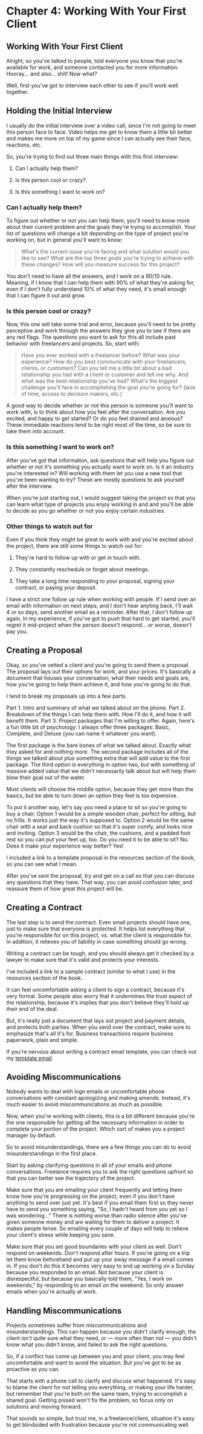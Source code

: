 # Chapter 4: Working With Your First Client

## Working With Your First Client
Alright, so you've talked to people, told everyone you know that you're available for work, and someone contacted you for more information. Hooray... and also... shit! Now what?

Well, first you've got to interview each other to see if you'll work well together.

## Holding the Initial Interview
I usually do the initial interview over a video call, since I'm not going to meet this person face to face. Video helps me get to know them a little bit better and makes me more on top of my game since I can actually see their face, reactions, etc.

So, you're trying to find out three main things with this first interview:

1. Can I actually help them?

2. Is this person cool or crazy?

3. Is this something I want to work on?

### Can I actually help them?
To figure out whether or not you can help them, you'll need to know more about their current problem and the goals they're trying to accomplish. Your list of questions will change a bit depending on the type of project you're working on, but in general you'll want to know:

> What's the current issue you're facing and what solution would you like to see?
> What are the top three goals you're trying to achieve with these changes?
> How will you measure success for this project?

You don't need to have all the answers, and I work on a 90/10 rule. Meaning, if I know that I can help them with 90% of what they're asking for, even if I don't fully understand 10% of what they need, it's small enough that I can figure it out and grow. 

### Is this person cool or crazy?
Now, this one will take some trial and error, because you'll need to be pretty perceptive and work through the answers they give you to see if there are any red flags.
The questions you want to ask for this all include past behavior with freelancers and projects. So, start with:

> Have you ever worked with a freelancer before? What was your experience?
> How do you best communicate with your freelancers, clients, or customers? 
> Can you tell me a little bit about a bad relationship you had with a client or customer and tell me why. And what was the best relationship you've had? 
> What's the biggest challenge you'll face in accomplishing the goal you're going for? (lack of time, access to decision makers, etc.) 

A good way to decide whether or not this person is someone you'll want to work with, is to think about how you feel after the conversation. Are you excited, and happy to get started? Or do you feel drained and anxious? These immediate reactions tend to be right most of the time, so be sure to take them into account.

### Is this something I want to work on?
After you've got that information, ask questions that will help you figure out whether or not it's something you actually want to work on. Is it an industry you're interested in? Will working with them let you use a new tool that you've been wanting to try? These are mostly questions to ask yourself after the interview. 

When you're just starting out, I would suggest taking the project so that you can learn what type of projects you enjoy working in and and you'll be able to decide as you go whether or not you enjoy certain industries.

### Other things to watch out for
Even if you think they might be great to work with and you're excited about the project, there are still some things to watch out for:

1. They're hard to follow up with or get in touch with.

2. They constantly reschedule or forget about meetings.

3. They take a long time responding to your proposal, signing your contract, or paying your deposit.

I have a strict one follow up rule when working with people. If I send over an email with information on next steps, and I don't hear anyting back, I'll wait 4 or so days, send another email as a reminder. After that, I don't follow up again. In my experience, if you've got to push that hard to get started, you'll regret it mid-project when the person doesn't respond... or worse, doesn't pay you.

## Creating a Proposal

Okay, so you've vetted a client and you're going to send them a proposal. The proposal lays out their options for work, and your prices. It's basically a document that houses your conversation, what their needs and goals are, how you're going to help them achieve it, and how you're going to do that.

I tend to break my proposals up into a few parts.

Part 1. Intro and summary of what we talked about on the phone.
Part 2. Breakdown of the things I can help them with. How I'll do it, and how it will benefit them.
Part 3. Project packages that I'm willing to offer. Again, here's a fun little bit of psychology: I always offer three packages: Basic, Complete, and Deluxe (you can name it whatever you want). 

The first package is the bare bones of what we talked about. Exactly what they asked for and nothing more. The second package includes all of the things we talked about plus something extra that will add value to the first package. The third option is everything in option two, but with something of massive added value that we didn't necessarily talk about but will help them blow their goal out of the water. 

Most clients will choose the middle option, because they get more than the basics, but be able to turn down an option they feel is too expensive.

To put it another way, let's say you need a place to sit so you're going to buy a chair. Option 1 would be a simple wooden chair, perfect for sitting, but no frills. It works just the way it's supposed to. Option 2 would be the same chair with a seat and back cushion so that it's super comfy, and looks nice and inviting. Option 3 would be the chair, the cushions, and a padded foot rest so you can put your feet up, too. Do you need it to be able to sit? No. Does it make your experience _way_ better? Yes!

I included a link to a template proposal in the resources section of the book, so you can see what I mean.

After you've sent the proposal, try and get on a call so that you can discuss any questions that they have. That way, you can avoid confusion later, and reassure them of how great this project will be. 

## Creating a Contract
The last step is to send the contract. Even small projects should have one, just to make sure that everyone is protected. It helps list everything that you're responsible for on this project, vs. what the client is responsible for. In addition, it relieves you of liability in case something should go wrong.

Writing a contract can be tough, and you should always get it checked by a lawyer to make sure that it's valid and protects your interests.

I've included a link to a sample contract (similar to what I use) in the resources section of the book.

It can feel uncomfortable asking a client to sign a contract, because it's very formal. Some people also worry that it undermines the trust aspect of the relationship, because it's implies that you don't believe they'll hold up their end of the deal.

But, it's really just a document that lays out project and payment details, and protects both parties. When you send over the contract, make sure to emphasize that's all it's for. Business transactions require business paperwork, plain and simple.

If you're nervous about writing a contract email template, you can check out my [template email](https://marisamorby.github.io/Unfuck-My-Email/#contract).

## Avoiding Miscommunications
Nobody wants to deal wtih logn emails or uncomfortable phone conversations with constant apologizing and making amends. Instead, it's much easier to avoid miscommunications as much as possible. 

Now, when you're working with clients, this is a bit different because you're the one responsible for getting _all_ the necessary information in order to complete your portion of the project. Which sort of makes you a project manager by default. 

So to avoid misunderstandings, there are a few things you can do to avoid misunderstandings in the first place.

Start by asking clarifying questions in all of your emails and phone conversations. Freelance requires you to ask the right questions upfront so that you can better see the trajectory of the project.

Make sure that you are emailing your client frequently and letting them know how you're progressing on the project, even if you don't have anything to send over just yet. It's best if you email them first so they never have to send you something saying, "So, I hadn't heard from you yet so I was wondering..." There is nothing worse than radio silence after you've given someone money and are waiting for them to deliver a project. It makes people tense. So emailing every couple of days will help to relieve your client's stress while keeping you sane.

Make sure that you set good boundaries with your client as well. Don't respond on weekends. Don't respond after hours. If you're going on a trip let them know beforehand and put up your away message if a email comes in. If you don't do this it becomes very easy to end up working on a Sunday because you responded to an email. Not because your client is disrespectful, but because you basically told them, "Yes, I work on weekends," by responding to an email _on_ the weekend. So only answer emails when you're actually at work.

## Handling Miscommunications
Projects sometimes suffer from miscommunications and misunderstandings. This can happen because you didn't clarify enough, the client isn't quite sure what they need, or — more often than not — you didn't know what you didn't know, and failed to ask the right questions. 

So, if a conflict has come up between you and your client, you may feel uncomfortable and want to avoid the situation. But you've got to be as proactive as you can.

That starts with a phone call to clarify and discuss what happened. It's easy to blame the client for not telling you everything, or making your life harder, but remember that you're both on the same team, trying to accomplish a shared goal. Getting pissed won't fix the problem, so focus only on solutions and moving forward.

That sounds so simple, but trust me, in a freelance/client, situation it's easy to get blindsided with frustration because you're not communicating well.